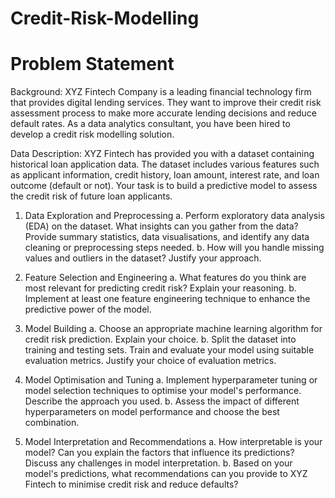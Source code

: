 # Credit-Risk-Modelling 
# Problem Statement

Background:
XYZ Fintech Company is a leading financial technology firm that provides digital lending services. They want to improve their credit risk assessment process to make more accurate lending decisions and reduce default rates. As a data analytics consultant, you have been hired to develop a credit risk modelling solution.

Data Description:
XYZ Fintech has provided you with a dataset containing historical loan application data. The dataset includes various features such as applicant information, credit history, loan amount, interest rate, and loan outcome (default or not). Your task is to build a predictive model to assess the credit risk of future loan applicants.

1. Data Exploration and Preprocessing
a. Perform exploratory data analysis (EDA) on the dataset. What insights can you gather from the data? Provide summary statistics, data visualisations, and identify any data cleaning or preprocessing steps needed.
b. How will you handle missing values and outliers in the dataset? Justify your approach.

2. Feature Selection and Engineering
a. What features do you think are most relevant for predicting credit risk? Explain your reasoning.
b. Implement at least one feature engineering technique to enhance the predictive power of the model.

3. Model Building
a. Choose an appropriate machine learning algorithm for credit risk prediction. Explain your choice.
b. Split the dataset into training and testing sets. Train and evaluate your model using suitable evaluation metrics. Justify your choice of evaluation metrics.

4. Model Optimisation and Tuning
a. Implement hyperparameter tuning or model selection techniques to optimise your model's performance. Describe the approach you used.
b. Assess the impact of different hyperparameters on model performance and choose the best combination.

5. Model Interpretation and Recommendations
a. How interpretable is your model? Can you explain the factors that influence its predictions? Discuss any challenges in model interpretation.
b. Based on your model's predictions, what recommendations can you provide to XYZ Fintech to minimise credit risk and reduce defaults?
